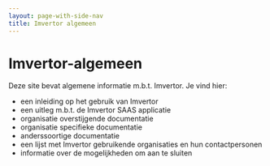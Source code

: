 ```yaml
---
layout: page-with-side-nav
title: Imvertor algemeen
---
```

# Imvertor-algemeen

Deze site bevat algemene informatie m.b.t. Imvertor. Je vind hier:
* een inleiding op het gebruik van Imvertor
* een uitleg m.b.t. de Imvertor SAAS applicatie
* organisatie overstijgende documentatie
* organisatie specifieke documentatie
* anderssoortige documentatie
* een lijst met Imvertor gebruikende organisaties en hun contactpersonen
* informatie over de mogelijkheden om aan te sluiten

